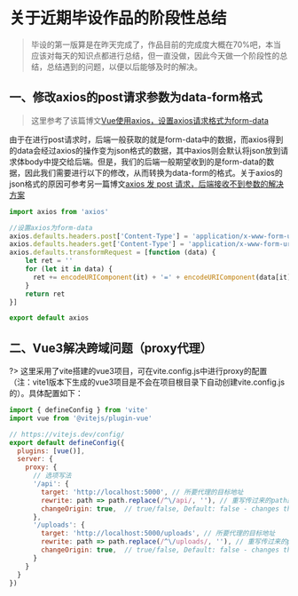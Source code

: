 # 关于近期毕设作品的阶段性总结

> 毕设的第一版算是在昨天完成了，作品目前的完成度大概在70%吧，本当应该对每天的知识点都进行总结，但一直没做，因此今天做一个阶段性的总结，总结遇到的问题，以便以后能够及时的解决。

## 一、修改axios的post请求参数为data-form格式

> 这里参考了该篇博文[Vue使用axios，设置axios请求格式为form-data](https://www.jianshu.com/p/b10454ed38ba)

由于在进行post请求时，后端一般获取的就是form-data中的数据，而axios得到的data会经过axios的操作变为json格式的数据，其中axios则会默认将json放到请求体body中提交给后端。但是，我们的后端一般期望收到的是form-data的数据，因此我们需要进行以下的修改，从而转换为data-form的格式。关于axios的json格式的原因可参考另一篇博文[axios 发 post 请求，后端接收不到参数的解决方案](https://www.cnblogs.com/yiyi17/p/9409249.html)

```js
import axios from 'axios'

//设置axios为form-data
axios.defaults.headers.post['Content-Type'] = 'application/x-www-form-urlencoded';
axios.defaults.headers.get['Content-Type'] = 'application/x-www-form-urlencoded';
axios.defaults.transformRequest = [function (data) {
    let ret = ''
    for (let it in data) {
      ret += encodeURIComponent(it) + '=' + encodeURIComponent(data[it]) + '&'
    }
    return ret
}]

export default axios
```

## 二、Vue3解决跨域问题（proxy代理）

?> 这里采用了vite搭建的vue3项目，可在vite.config.js中进行proxy的配置（注：vite1版本下生成的vue3项目是不会在项目根目录下自动创建vite.config.js的）。具体配置如下：

```js
import { defineConfig } from 'vite'
import vue from '@vitejs/plugin-vue'

// https://vitejs.dev/config/
export default defineConfig({
  plugins: [vue()],
  server: {
    proxy: {
      // 选项写法
      '/api': {
        target: 'http://localhost:5000', // 所要代理的目标地址
        rewrite: path => path.replace(/^\/api/, ''), // 重写传过来的path路径，比如 `/api/index/1?id=10&name=zs`（注意:path路径最前面有斜杠（/），因此，正则匹配的时候不要忘了是斜杠（/）开头的；选项的 key 也是斜杠（/）开头的）
        changeOrigin: true,  // true/false, Default: false - changes the origin of the host header to the target URL
      },
      '/uploads': {
        target: 'http://localhost:5000/uploads', // 所要代理的目标地址
        rewrite: path => path.replace(/^\/uploads/, ''), // 重写传过来的path路径，比如 `/api/index/1?id=10&name=zs`（注意:path路径最前面有斜杠（/），因此，正则匹配的时候不要忘了是斜杠（/）开头的；选项的 key 也是斜杠（/）开头的）
        changeOrigin: true,  // true/false, Default: false - changes the origin of the host header to the target URL
      }
    }
  }
})

```

